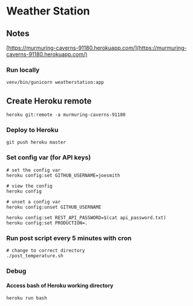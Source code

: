 # Weather Station

## Notes

[https://murmuring-caverns-91180.herokuapp.com/](https://murmuring-caverns-91180.herokuapp.com/)

### Run locally
```
venv/bin/gunicorn weatherstation:app
```

## Create Heroku remote
```
heroku git:remote -a murmuring-caverns-91180
```

### Deploy to Heroku
```
git push heroku master
```

### Set config var (for API keys)

```
# set the config var
heroku config:set GITHUB_USERNAME=joesmith

# view the config
heroku config

# unset a config var
heroku config:unset GITHUB_USERNAME
```
```
heroku config:set REST_API_PASSWORD=$(cat api_password.txt)
heroku config:set PRODUCTION=.
```

### Run post script every 5 minutes with cron
```
# change to correct directory
./post_temperature.sh
```

### Debug

#### Access bash of Heroku working directory
```
heroku run bash
```

